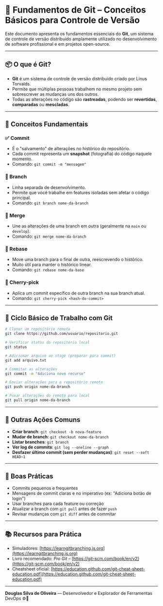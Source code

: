 # 🧱 Fundamentos de Git – Conceitos Básicos para Controle de Versão

Este documento apresenta os fundamentos essenciais do **Git**, um sistema de controle de versão distribuído amplamente utilizado no desenvolvimento de software profissional e em projetos open-source.

---

## 📦 O que é Git?

- **Git** é um sistema de controle de versão distribuído criado por Linus Torvalds.
- Permite que múltiplas pessoas trabalhem no mesmo projeto sem sobrescrever as mudanças uns dos outros.
- Todas as alterações no código são **rastreadas**, podendo ser **revertidas**, **comparadas** ou **mescladas**.

---

## 📂 Conceitos Fundamentais

### ✅ Commit
- É o "salvamento" de alterações no histórico do repositório.
- Cada commit representa um **snapshot** (fotografia) do código naquele momento.
- Comando: `git commit -m "mensagem"`

### 🌿 Branch
- Linha separada de desenvolvimento.
- Permite que você trabalhe em features isoladas sem afetar o código principal.
- Comando: `git branch nome-da-branch`

### 🔁 Merge
- Une as alterações de uma branch em outra (geralmente na `main` ou `develop`).
- Comando: `git merge nome-da-branch`

### 🎯 Rebase
- Move uma branch para o final de outra, reescrevendo o histórico.
- Muito útil para manter o histórico linear.
- Comando: `git rebase nome-da-base`

### 🍒 Cherry-pick
- Aplica um commit específico de outra branch na sua branch atual.
- Comando: `git cherry-pick <hash-do-commit>`

---

## 📄 Ciclo Básico de Trabalho com Git

```bash
# Clonar um repositório remoto
git clone https://github.com/usuario/repositorio.git

# Verificar status do repositório local
git status

# Adicionar arquivo ao stage (preparar para commit)
git add arquivo.txt

# Commitar as alterações
git commit -m "Adiciona novo recurso"

# Enviar alterações para o repositório remoto
git push origin nome-da-branch

# Puxar alterações do remoto para local
git pull origin nome-da-branch
```

---

## 🔧 Outras Ações Comuns

- **Criar branch**: `git checkout -b nova-feature`
- **Mudar de branch**: `git checkout nome-da-branch`
- **Listar branches**: `git branch`
- **Ver log de commits**: `git log --oneline --graph`
- **Desfazer último commit (sem perder mudanças)**: `git reset --soft HEAD~1`

---

## 🧠 Boas Práticas

- Commits pequenos e frequentes
- Mensagens de commit claras e no imperativo (ex: "Adiciona botão de login")
- Usar branches para cada feature ou correção
- Atualizar a branch com `git pull` antes de fazer `push`
- Revisar mudanças com `git diff` antes de commitar

---

## 📚 Recursos para Prática

- Simuladores: [https://learngitbranching.js.org](https://learngitbranching.js.org)
- Livro recomendado: *Pro Git* – [https://git-scm.com/book/en/v2](https://git-scm.com/book/en/v2)
- Cheatsheet oficial: [https://education.github.com/git-cheat-sheet-education.pdf](https://education.github.com/git-cheat-sheet-education.pdf)

---

**Douglas Silva de Oliveira** — Desenvolvedor e Explorador de Ferramentas DevOps ⚙️🚀
